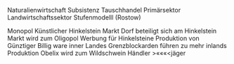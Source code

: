 Naturalienwirtschaft
Subsistenz
Tauschhandel
Primärsektor
Landwirtschaftssektor
Stufenmodelll (Rostow)


Monopol
Künstlicher Hinkelstein Markt
Dorf beteiligt sich am Hinkelstein Markt
	wird zum Oligopol
Werbung für Hinkelsteine
Produktion von Günztiger Billig ware inner Landes
Grenzblockarden führen zu mehr inlands Produktion
Obelix wird zum Wildschwein Händler >«««<jäger




